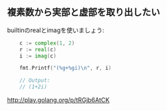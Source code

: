 ## 複素数から実部と虚部を取り出したい

builtinのrealとimagを使いましょう:

```go
	c := complex(1, 2)
	r := real(c)
	i := imag(c)

	fmt.Printf("(%g+%gi)\n", r, i)

	// Output:
	// (1+2i)
```

http://play.golang.org/p/tRGjb6AtCK
